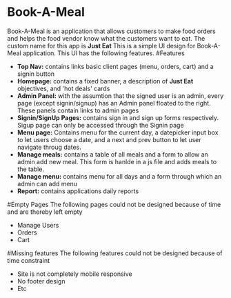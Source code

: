 # Book-A-Meal
Book-A-Meal is an application that allows customers to make food orders and helps the food vendor know what the customers want to eat. The custom name for this app is <b>Just Eat</b>
This is a simple UI design for Book-A-Meal application. This UI has the following features.
#Features
<ul>
	<li><b>Top Nav:</b> contains links basic client pages (menu, orders, cart) and a signin button</li>
	<li><b>Homepage:</b> contains a fixed banner, a description of <b>Just Eat</b> objectives, and 'hot deals' cards</li>
	<li><b>Admin Panel:</b> with the assumtion that the signed user is an admin, every page (except signin/signup) has an Admin panel floated to the right. These panels contain links to admin pages</li>
	<li><b>Signin/SignUp Pages:</b> contains sign in and sign up forms respectively. Sigup page can only be accessed through the Signin page</li>
	<li><b>Menu page:</b> Contains menu for the current day, a datepicker input box to let users choose a date, and a next and prev button to let user navigate throug dates.</li>
	<li><b>Manage meals:</b> contains a table of all meals and a form to allow an admin add new meal. This form is hanlde in a js file and adds meals to the table.</li>
	<li><b>Manage menu:</b> contains menu for all days and a form through which an admin can add menu</li>
	<li><b>Report:</b> contains applications daily reports</li>
</ul>

#Empty Pages
The following pages could not be designed because of time and are thereby left empty
<ul>
	<li>Manage Users</li>
	<li>Orders</li>
	<li>Cart</li>
</ul>

#Missing features
The following features could not be designed because of time constraint
<ul>
	<li>Site is not completely mobile responsive</li>
	<li>No footer design</li>
	<li>Etc</li>
</ul>

